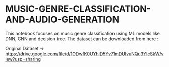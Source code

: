 # MUSIC-GENRE-CLASSIFICATION-AND-AUDIO-GENERATION

This notebook focuses on music genre classification using ML models like DNN, CNN and decision tree. The dataset can be downloaded from here :

Original Dataset -> https://drive.google.com/file/d/1ODwfK0UYhiD5Yv7lmDUIvuNQu3YIcSkW/view?usp=sharing
